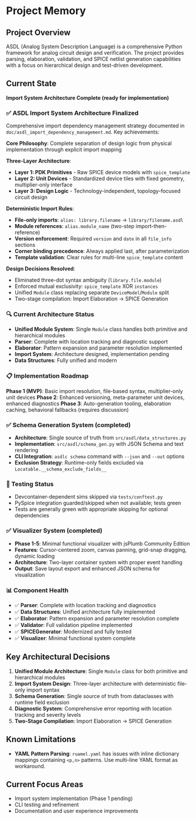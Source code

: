 # Project Memory

## Project Overview
ASDL (Analog System Description Language) is a comprehensive Python framework for analog circuit design and verification. The project provides parsing, elaboration, validation, and SPICE netlist generation capabilities with a focus on hierarchical design and test-driven development.

## Current State
**Import System Architecture Complete (ready for implementation)**

### ✅ **ASDL Import System Architecture Finalized**
Comprehensive import dependency management strategy documented in `doc/asdl_import_dependency_management.md`. Key achievements:

**Core Philosophy**: Complete separation of design logic from physical implementation through explicit import mapping

**Three-Layer Architecture**:
- **Layer 1: PDK Primitives** - Raw SPICE device models with `spice_template`
- **Layer 2: Unit Devices** - Standardized device tiles with fixed geometry, multiplier-only interface
- **Layer 3: Design Logic** - Technology-independent, topology-focused circuit design

**Deterministic Import Rules**:
- **File-only imports**: `alias: library.filename` → `library/filename.asdl`
- **Module references**: `alias.module_name` (two-step import-then-reference)
- **Version enforcement**: Required `version` and `date` in all `file_info` sections
- **Corner binding precedence**: Always applied last, after parameterization
- **Template validation**: Clear rules for multi-line `spice_template` content

**Design Decisions Resolved**:
- Eliminated three-dot syntax ambiguity (`library.file.module`)
- Enforced mutual exclusivity: `spice_template` XOR `instances`
- Unified `Module` class replacing separate `DeviceModel`/`Module` split
- Two-stage compilation: Import Elaboration → SPICE Generation

### 🔍 **Current Architecture Status**
- **Unified Module System**: Single `Module` class handles both primitive and hierarchical modules
- **Parser**: Complete with location tracking and diagnostic support
- **Elaborator**: Pattern expansion and parameter resolution implemented
- **Import System**: Architecture designed, implementation pending
- **Data Structures**: Fully unified and modern

### 📋 **Implementation Roadmap**
**Phase 1 (MVP)**: Basic import resolution, file-based syntax, multiplier-only unit devices
**Phase 2**: Enhanced versioning, meta-parameter unit devices, enhanced diagnostics
**Phase 3**: Auto-generation tooling, elaboration caching, behavioral fallbacks (requires discussion)

### ✅ **Schema Generation System (completed)**
- **Architecture**: Single source of truth from `src/asdl/data_structures.py`
- **Implementation**: `src/asdl/schema_gen.py` with JSON Schema and text rendering
- **CLI Integration**: `asdlc schema` command with `--json` and `--out` options
- **Exclusion Strategy**: Runtime-only fields excluded via `Locatable.__schema_exclude_fields__`

### 🧪 Testing Status
- Devcontainer-dependent sims skipped via `tests/conftest.py`
- PySpice integration guarded/skipped when not available; tests green
- Tests are generally green with appropriate skipping for optional dependencies

### ✅ **Visualizer System (completed)**
- **Phase 1-5**: Minimal functional visualizer with jsPlumb Community Edition
- **Features**: Cursor-centered zoom, canvas panning, grid-snap dragging, dynamic loading
- **Architecture**: Two-layer container system with proper event handling
- **Output**: Save layout export and enhanced JSON schema for visualization

### 📊 **Component Health**
- ✅ **Parser**: Complete with location tracking and diagnostics
- ✅ **Data Structures**: Unified architecture fully implemented
- ✅ **Elaborator**: Pattern expansion and parameter resolution complete
- ✅ **Validator**: Full validation pipeline implemented
- ✅ **SPICEGenerator**: Modernized and fully tested
- ✅ **Visualizer**: Minimal functional system complete

## Key Architectural Decisions
1. **Unified Module Architecture**: Single `Module` class for both primitive and hierarchical modules
2. **Import System Design**: Three-layer architecture with deterministic file-only import syntax
3. **Schema Generation**: Single source of truth from dataclasses with runtime field exclusion
4. **Diagnostic System**: Comprehensive error reporting with location tracking and severity levels
5. **Two-Stage Compilation**: Import Elaboration → SPICE Generation

## Known Limitations
- **YAML Pattern Parsing**: `ruamel.yaml` has issues with inline dictionary mappings containing `<p,n>` patterns. Use multi-line YAML format as workaround.

## Current Focus Areas
- Import system implementation (Phase 1 pending)
- CLI testing and refinement
- Documentation and user experience improvements